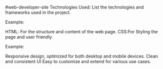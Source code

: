 #web-developer-site
Technologies Used: List the technologies and frameworks used in the project.

Example:

HTML: For the structure and content of the web page.
CSS:For Styling the page and user friendly

Example:

Responsive design, optimized for both desktop and mobile devices.
Clean and consistent UI 
Easy to customize and extend for various use cases.
